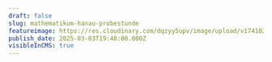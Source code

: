 ```yaml
---
draft: false
slug: mathematikum-hanau-probestunde
featureimage: https://res.cloudinary.com/dqzyy5upv/image/upload/v1741028871/Mat_cfqn_page-0001_nwnoux.jpg
publish_date: 2025-03-03T19:48:00.000Z
visibleInCMS: true
---
```

